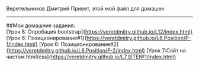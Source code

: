 Веретельников Дмитрий
Привет, этой мой файл для домашек
***  
##Мои домашние задания:  
[Урок 8: Опробация bootstrap]{https://veretdmitry.github.io/L12/index.html}
[Урок 6: Позиционирование#1]{https://veretdmitry.github.io/L6.Position/P-1/index.html}
[Урок 6: Позиционирование#2]{https://veretdmitry.github.io/L6.Position/P-2/index.html}
[Урок 7:Сайт на чистом html/css]{https://veretdmitry.github.io/L7.SITE№1/index.html}
